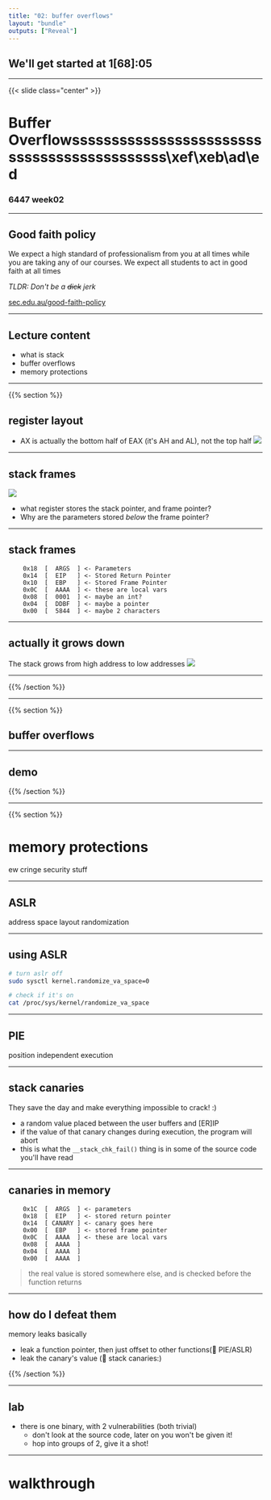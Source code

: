 ```yaml
---
title: "02: buffer overflows"
layout: "bundle"
outputs: ["Reveal"]
---
```


## We'll get started at 1[68]:05

---

{{< slide class="center" >}}
# Buffer Overflowssssssssssssssssssssssssssssssssssssssssssss\xef\xeb\ad\ed
### 6447 week02

---

## Good faith policy

We expect a high standard of professionalism from you at all times while you are taking any of our courses. We expect all students to act in good faith at all times

*TLDR: Don't be a ~~dick~~ jerk*

[sec.edu.au/good-faith-policy](https://sec.edu.au/good-faith-policy)

---


## Lecture content
* what is stack
* buffer overflows
* memory protections

---

{{% section %}}

## register layout
* AX is actually the bottom half of EAX (it's AH and AL), not the top half
![](/assets/img/week02/registers.png)

---

## stack frames
![](/assets/img/week02/stack-grows-up.png)
* what register stores the stack pointer, and frame pointer?
* Why are the parameters stored *below* the frame pointer?

---

## stack frames
```
    0x18  [  ARGS  ] <- Parameters
    0x14  [  EIP   ] <- Stored Return Pointer
    0x10  [  EBP   ] <- Stored Frame Pointer
    0x0C  [  AAAA  ] <- these are local vars
    0x08  [  0001  ] <- maybe an int?
    0x04  [  DDBF  ] <- maybe a pointer
    0x00  [  5844  ] <- maybe 2 characters
```

---

## actually it grows down
The stack grows from high address to low addresses
![](/assets/img/week02/stack-grows-down.png)

---

{{% /section %}}

---

{{% section %}}

## buffer overflows

---

## demo

{{% /section %}}

---

{{% section %}}

# memory protections
ew cringe security stuff

---

## ASLR
address space layout randomization

---

## using ASLR
```bash
# turn aslr off
sudo sysctl kernel.randomize_va_space=0

# check if it's on
cat /proc/sys/kernel/randomize_va_space
```

---

## PIE
position independent execution

---

## stack canaries
They save the day and make everything impossible to crack! :)

* a random value placed between the user buffers and [ER]IP
* if the value of that canary changes during execution, the program will abort
* this is what the `__stack_chk_fail()` thing is in some of the source code you'll have read

---

## canaries in memory
```
    0x1C  [  ARGS  ] <- parameters
    0x18  [  EIP   ] <- stored return pointer
    0x14  [ CANARY ] <- canary goes here 
    0x00  [  EBP   ] <- stored frame pointer
    0x0C  [  AAAA  ] <- these are local vars
    0x08  [  AAAA  ]
    0x04  [  AAAA  ]
    0x00  [  AAAA  ]
```
> the real value is stored somewhere else, and is checked before the function returns

---

## how do I defeat them
memory leaks basically

* leak a function pointer, then just offset to other functions(:wave: PIE/ASLR)
* leak the canary's value (:wave: stack canaries:)

{{% /section %}}

---

## lab
* there is one binary, with 2 vulnerabilities (both trivial)
    * don't look at the source code, later on you won't be given it!
    * hop into groups of 2, give it a shot!

---

# walkthrough
